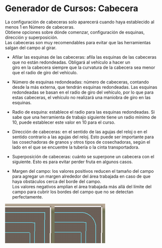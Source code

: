 # Generador de Cursos: Cabecera

  
La configuración de cabeceras solo aparecerá cuando haya establecido al menos 1 en Número de cabeceras.  
Obtiene opciones sobre dónde comenzar, configuración de esquinas, dirección y superposición.  
Las cabeceras son muy recomendables para evitar que las herramientas salgan del campo al girar.  


  

- Afilar las esquinas de las cabeceras: afila las esquinas de las cabeceras que no están redondeadas. Obligará al vehículo a hacer un  
giro en la cabecera siempre que la curvatura de la cabecera sea menor que el radio de giro del vehículo.  

- Número de esquinas redondeadas: número de cabeceras, contando desde la más externa, que tendrán esquinas redondeadas. Las esquinas redondeadas se basan en el radio de giro del vehículo, por lo que para estas cabeceras, el vehículo no realizará una maniobra de giro en las esquinas.  

- Radio de esquina: establece el radio para las esquinas redondeadas. Si sabe que una herramienta de trabajo siguiente tiene un radio mínimo de 10, puede establecer este valor en 10 para el curso.  

- Dirección de cabeceras: en el sentido de las agujas del reloj o en el sentido contrario a las agujas del reloj. Esto puede ser importante para las cosechadoras de granos y otros tipos de cosechadoras, según el lado en el que se encuentre la tubería o la cinta transportadora.  

- Superposición de cabeceras: cuánto se superpone un cabecera con el siguiente. Esto es para evitar perder fruta en algunos casos.  

- Margen del campo: los valores positivos reducen el tamaño del campo para agregar un margen alrededor del área trabajada en caso de que haya obstáculos cerca del borde del campo.  
Los valores negativos amplían el área trabajada más allá del límite del campo para cubrir los bordes del campo que no se detectan perfectamente.  


![Image](../assets/images/sharproundcorner_0_0_330_130.png)

